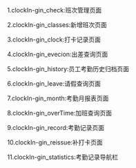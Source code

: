 1.clockIn-gin_check:班次管理页面

2.clockIn-gin_classes:新增班次页面

3.clockIn-gin_clock:打卡记录页面

4.clockIn-gin_evecion:出差查询页面

5.clockIn-gin_history:员工考勤历史归档页面

6.clockIn-gin_leave:请假查询页面

7.clockIn-gin_month:考勤月报表页面

8.clockIn-gin_overTime:加班查询页面

9.clockIn-gin_record:考勤记录页面

10.clockIn-gin_reissue:补打卡页面

11.clockIn-gin_statistics:考勤记录导航栏
